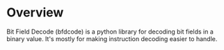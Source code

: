 # Overview

Bit Field Decode (bfdcode) is a python library for decoding bit fields in a
binary value. It's mostly for making instruction decoding easier to handle.

